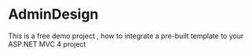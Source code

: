 # AdminDesign
This is a free demo project , how to integrate a pre-built template to your ASP.NET MVC 4 project
